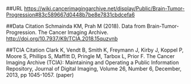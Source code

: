 ##URL
https://wiki.cancerimagingarchive.net/display/Public/Brain-Tumor-Progression#83c589667d0448b7be8e7831cbdcefa6
  

##Data Citation
Schmainda KM, Prah M (2018). Data from Brain-Tumor-Progression. The Cancer Imaging Archive. http://doi.org/10.7937/K9/TCIA.2018.15quzvnb
  

##TCIA Citation
Clark K, Vendt B, Smith K, Freymann J, Kirby J, Koppel P, Moore S, Phillips S, Maffitt D, Pringle M, Tarbox L, Prior F. The Cancer Imaging Archive (TCIA): Maintaining and Operating a Public Information Repository, Journal of Digital Imaging, Volume 26, Number 6, December, 2013, pp 1045-1057. (paper)

